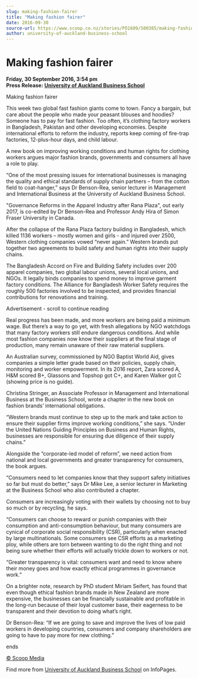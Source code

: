 ```yaml
---
slug: making-fashion-fairer
title: "Making fashion fairer"
date: 2016-09-30
source-url: https://www.scoop.co.nz/stories/PO1609/S00385/making-fashion-fairer.htm
author: university-of-auckland-business-school
---
```

Making fashion fairer
=====================

**Friday, 30 September 2016, 3:54 pm**  
**Press Release: [University of Auckland Business School](https://info.scoop.co.nz/University_of_Auckland_Business_School)**

Making fashion fairer

This week two global fast fashion giants come to town. Fancy a bargain, but care about the people who made your peasant blouses and hoodies? Someone has to pay for fast fashion. Too often, it’s clothing factory workers in Bangladesh, Pakistan and other developing economies. Despite international efforts to reform the industry, reports keep coming of fire-trap factories, 12-plus-hour days, and child labour.

A new book on improving working conditions and human rights for clothing workers argues major fashion brands, governments and consumers all have a role to play.

“One of the most pressing issues for international businesses is managing the quality and ethical standards of supply chain partners – from the cotton field to coat-hanger,” says Dr Benson-Rea, senior lecturer in Management and International Business at the University of Auckland Business School.

"Governance Reforms in the Apparel Industry after Rana Plaza", out early 2017, is co-edited by Dr Benson-Rea and Professor Andy Hira of Simon Fraser University in Canada.

After the collapse of the Rana Plaza factory building in Bangladesh, which killed 1136 workers – mostly women and girls - and injured over 2500, Western clothing companies vowed “never again.” Western brands put together two agreements to build safety and human rights into their supply chains.

The Bangladesh Accord on Fire and Building Safety includes over 200 apparel companies, two global labour unions, several local unions, and NGOs. It legally binds companies to spend money to improve garment factory conditions. The Alliance for Bangladesh Worker Safety requires the roughly 500 factories involved to be inspected, and provides financial contributions for renovations and training.

Advertisement - scroll to continue reading





Real progress has been made, and more workers are being paid a minimum wage. But there’s a way to go yet, with fresh allegations by NGO watchdogs that many factory workers still endure dangerous conditions. And while most fashion companies now know their suppliers at the final stage of production, many remain unaware of their raw material suppliers.

An Australian survey, commissioned by NGO Baptist World Aid, gives companies a simple letter grade based on their policies, supply chain, monitoring and worker empowerment. In its 2016 report, Zara scored A, H&M scored B+, Glassons and Topshop got C+, and Karen Walker got C (showing price is no guide).

Christina Stringer, an Associate Professor in Management and International Business at the Business School, wrote a chapter in the new book on fashion brands’ international obligations.

“Western brands must continue to step up to the mark and take action to ensure their supplier firms improve working conditions,” she says. “Under the United Nations Guiding Principles on Business and Human Rights, businesses are responsible for ensuring due diligence of their supply chains.”

Alongside the “corporate-led model of reform”, we need action from national and local governments and greater transparency for consumers, the book argues.

“Consumers need to let companies know that they support safety initiatives so far but must do better,” says Dr Mike Lee, a senior lecturer in Marketing at the Business School who also contributed a chapter.

Consumers are increasingly voting with their wallets by choosing not to buy so much or by recycling, he says.

“Consumers can choose to reward or punish companies with their consumption and anti-consumption behaviour, but many consumers are cynical of corporate social responsibility (CSR), particularly when enacted by large multinationals. Some consumers see CSR efforts as a marketing ploy, while others are torn between wanting to do the right thing and not being sure whether their efforts will actually trickle down to workers or not.

“Greater transparency is vital: consumers want and need to know where their money goes and how exactly ethical programmes in governance work.”

On a brighter note, research by PhD student Miriam Seifert, has found that even though ethical fashion brands made in New Zealand are more expensive, the businesses can be financially sustainable and profitable in the long-run because of their loyal customer base, their eagerness to be transparent and their devotion to doing what’s right.

Dr Benson-Rea: “If we are going to save and improve the lives of low paid workers in developing countries, consumers and company shareholders are going to have to pay more for new clothing.”

ends

[© Scoop Media](http://www.scoop.co.nz/about/terms.html)

Find more from [University of Auckland Business School](https://info.scoop.co.nz/University_of_Auckland_Business_School) on InfoPages.